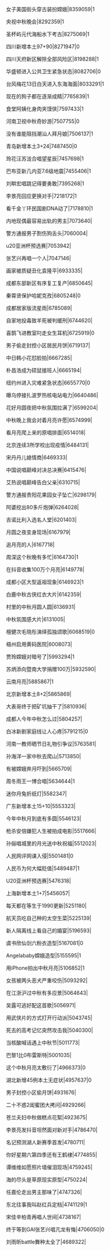 女子美国街头穿古装扮嫦娥|8359059|1

央视中秋晚会|8292359|1

圣杯屿元代海船水下考古|8275069|1

四川新增本土97+90|8271947|0

四川天府新区解除全部风险区|8198288|1

华盛顿进入公共卫生紧急状态|8082706|0

台风梅花13日白天进入东海海面|8033291|1

现在的狗子都在逐渐成精|7765839|1

食堂阿姨化身肉夹馍侠|7597433|1

河南卫视中秋奇妙游|7507755|0

没有谁能阻挡潮汕人拜月娘|7506137|1

青岛新增本土3+24|7487450|0

玲花汪苏泷合唱望星辰|7457698|1

巴布亚新几内亚7.6级地震|7455406|1

刘畊宏唱跳记得要勇敢|7395268|1

李景亮回应更换对手|7218172|1

看千金丫环民国剧DNA动了|7178810|1

内地现偶最容易出轨的男主|7073640|

警方通报男子割伤狗舌头|7060004|

u20亚洲杯预选赛|7053942|

张艺兴再唱一个人|7047146|

画家被质疑丑化袁隆平|6933335|

成都东部新区有序复工复产|6850645|

秦霄贤保护哈妮克孜|6805248|0

成都居家版流星雨|6785089|

自家地投毒致羊死被判缓刑|6744620|

喜鹊飞进教室叼走女生耳机|6725919|0

男子偷走封控小区居民月饼|6719137|

中日韩小花怼脸拍|6667285|

朴昌浩成为硕鼠接班人|6665194|

纽约州进入灾难紧急状态|6655770|0

曝乌停接扎波罗热核电站电力|6640486|

花好月圆夜把中秋氛围拉满了|6599204|

中秋晚上我会对着月亮许愿|6574999|

看月亮爬上来的原唱排面|6514018|

北京连续3所学校出现疫情|6484131|

宋丹丹儿媳情商|6469333|

中国说唱巅峰对决总决赛|6415476|

艾热说唱巅峰告白父亲|6310715|

警方通报贵阳花果园女子坠亡|6298179|

阿婆挖出80多斤炮弹|6264028|

吉诺比利入选名人堂|6201403|

月圆之夜变身现场|6167979|

追月亮的人|6167718|

周深这个秋晚有多忙|6164730|1

在抖音收集100万个月亮|6149778|

成都小区大型返祖现象|6146923|1

白鹿中秋古侠红衣大片|6142359|

村里的中秋月圆人圆|6136931|

中秋氛围感大片|6131005|

檀健次毛晓彤演绎孤独颂歌|6068519|0

梧州启用黄码医院|6008073|

贾玲嫦娥对暗号了|5993294|1

苏炳添向暨南大学捐赠100万|5932590|

云南月亮|5885867|1

北京新增本土8+2|5865869|

大表哥终于把矿坑抽干了|5810936|

成都人今年中秋怎么过|5804257|

白冰新剧家庭线让人心疼|5791215|0

河南一教师晒节日礼物引争议|5763581|

孙海洋一家中秋去爬山|5713850|

有被嫦娥奔月吓到|5665709|

周冬雨王一博合唱|5634644|1

迷你月兔折纸灯|5582347|

广东新增本土15+10|5553323|

今年中秋月到底有多圆|5546123|

枪杀安倍嫌犯人生被拍成电影|5517666|

孙俪唱城里的月光送中秋祝福|5512023|

人民网评网课入侵|5501481|0

人民币为何大幅贬值|5489487|1

U20亚洲杯预选赛|5476318|

上海新增本土1+7|5456057|

每天都在等生于1990更新|5251180|

航天员吃自己种的太空生菜|5225139|

新人隔离线上看自己的婚宴|5196593|

虞书欣仙剑六粉衣造型|5167081|0

Angelababy嫦娥造型|5155595|1

用iPhone拍出中秋月亮|5106852|1

女孩被两头恶犬严重咬伤|5093292|

在江浙沪过中秋有多应景|5064643|

吴露可逃好配这首歌|5056971|

用武侠片的方式打开行动派|5043745|

死去的高考记忆突然攻击我|5040300|

当核酸喊话遇上中秋节|5011773|

巴黎1比0布雷斯特|5001035|

这个中秋月亮太敷衍了|4966373|0

湖北新增45例本土无症状|4957637|0

男子封控小区偷月饼|4931676|

二十不惑2闺蜜团大拷问|4929266|

苍兰夫妇中秋做糕点花絮|4923675|

李景亮发抖音坦然面对新对手|4786470|

名记预测湖人新赛季首发|4780711|

你好星期六第四季还有王鹤棣|4774855|

谭维维如愿照片墙催泪现场|4759245|

海的尽头是草原现实原型|4750224|

任嘉伦走出男主那味了|4747326|

东北往事我叫赵红兵定档|4741129|1

宋佳辛柏青再唱人世间|4738167|

终于等到GAI张艺兴唱亢龙有悔|4706050|0

刘雨昕battle舞种太全了|4689322|

